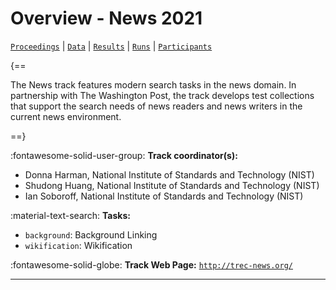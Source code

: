 # Overview - News 2021

[`Proceedings`](./proceedings.md) | [`Data`](./data.md) | [`Results`](./results.md) | [`Runs`](./runs.md) | [`Participants`](./participants.md)

{==

The News track features modern search tasks in the news domain. In partnership with The Washington Post, the track develops test collections that support the search needs of news readers and news writers in the current news environment.

==}

:fontawesome-solid-user-group: **Track coordinator(s):**

- Donna Harman, National Institute of Standards and Technology (NIST) 
- Shudong Huang, National Institute of Standards and Technology (NIST) 
- Ian Soboroff, National Institute of Standards and Technology (NIST) 

:material-text-search: **Tasks:**

- `background`: Background Linking 
- `wikification`: Wikification 

:fontawesome-solid-globe: **Track Web Page:** [`http://trec-news.org/`](http://trec-news.org/) 

---

